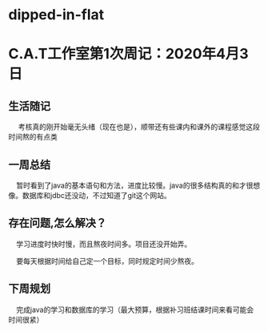# dipped-in-flat
# C.A.T工作室第1次周记：2020年4月3日

## 生活随记

     考核真的刚开始毫无头绪（现在也是），顺带还有些课内和课外的课程感觉这段时间熬的有点类

## 一周总结

    暂时看到了java的基本语句和方法，进度比较慢。java的很多结构真的和才很想像。数据库和jdbc还没动，不过知道了git这个网站。

## 存在问题,怎么解决？

    学习进度时快时慢，而且熬夜时间多。项目还没开始弄。

    要每天根据时间给自己定一个目标，同时规定时间少熬夜。

## 下周规划

    完成java的学习和数据库的学习（最大预算，根据补习班结课时间来看可能会时间很紧）


